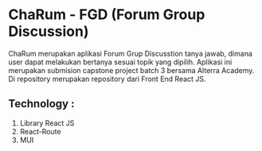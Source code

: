 # ChaRum - FGD (Forum Group Discussion)

ChaRum merupakan aplikasi Forum Grup Discusstion tanya jawab, dimana user dapat melakukan bertanya sesuai topik yang dipilih. Aplikasi ini merupakan submision capstone project batch 3 bersama Alterra Academy. Di repository merupakan repository dari Front End React JS.

## Technology :

1. Library React JS
2. React-Route
3. MUI
